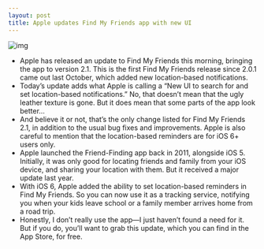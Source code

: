 ```yaml
---
layout: post
title: Apple updates Find My Friends app with new UI
---
```

![img](http://media.idownloadblog.com/wp-content/uploads/2013/03/find-my-friends-2-1.png)
* Apple has released an update to Find My Friends this morning, bringing the app to version 2.1. This is the first Find My Friends release since 2.0.1 came out last October, which added new location-based notifications.
* Today’s update adds what Apple is calling a “New UI to search for and set location-based notifications.” No, that doesn’t mean that the ugly leather texture is gone. But it does mean that some parts of the app look better…
* And believe it or not, that’s the only change listed for Find My Friends 2.1, in addition to the usual bug fixes and improvements. Apple is also careful to mention that the location-based reminders are for iOS 6+ users only.
* Apple launched the Friend-Finding app back in 2011, alongside iOS 5. Initially, it was only good for locating friends and family from your iOS device, and sharing your location with them. But it received a major update last year.
* With iOS 6, Apple added the ability to set location-based reminders in Find My Friends. So you can now use it as a tracking service, notifying you when your kids leave school or a family member arrives home from a road trip.
* Honestly, I don’t really use the app—I just haven’t found a need for it. But if you do, you’ll want to grab this update, which you can find in the App Store, for free.

